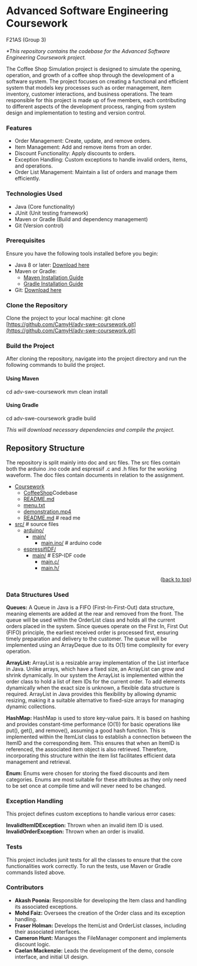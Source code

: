 # Advanced Software Engineering Coursework
F21AS (Group 3)

_*This repository contains the codebase for the Advanced Software Engineering Coursework project._

The Coffee Shop Simulation project is designed to simulate the opening, operation, and growth of a coffee shop through the development of a software system. The project focuses on creating a functional and efficient system that models key processes such as order management, item inventory, customer interactions, and business operations. The team responsible for this project is made up of five members, each contributing to different aspects of the development process, ranging from system design and implementation to testing and version control.

### Features
* Order Management: Create, update, and remove orders.
* Item Management: Add and remove items from an order.
* Discount Functionality: Apply discounts to orders.
* Exception Handling: Custom exceptions to handle invalid orders, items, and operations.
* Order List Management: Maintain a list of orders and manage them efficiently.

### Technologies Used
* Java (Core functionality)
* JUnit (Unit testing framework)
* Maven or Gradle (Build and dependency management)
* Git (Version control)

### Prerequisites
Ensure you have the following tools installed before you begin:

* Java 8 or later: [Download here](https://www.oracle.com/java/technologies/downloads/#java11?er=221886)
* Maven or Gradle:
  * [Maven Installation Guide](https://maven.apache.org/install.html)
  * [Gradle Installation Guide](https://gradle.org/install/)
* Git: [Download here](https://git-scm.com/)


### Clone the Repository
Clone the project to your local machine:
git clone [https://github.com/CamyH/adv-swe-coursework.git](https://github.com/CamyH/adv-swe-coursework.git)

### Build the Project
After cloning the repository, navigate into the project directory and run the following commands to build the project.

#### Using Maven
cd adv-swe-coursework
mvn clean install

#### Using Gradle
cd adv-swe-coursework
gradle build

_This will download necessary dependencies and compile the project._

## Repository Structure

The repository is split mainly into doc and src files. The src files contain both the arduino .ino code and espressif .c and .h files for the working waveform. The doc files contain documents in relation to the assignment.

* [Coursework](https://github.com/CamyH/adv-swe-coursework)
  * [CoffeeShop](CoffeeShop/src/main/java)Codebase
  * [README.md](https://github.com/CamyH/adv-swe-coursework/blob/main/README.md)
  * [menu.txt](../docs/normalWaveform.PNG)
  * [demonstration.mp4](../docs/demonstration.mp4)
  * [README.md](../docs/README.md)  # read me
* [src/](../src)    # source files
  * [arduino/](../src/arduino)
    * [main/](../src/arduino/main)
      * [main.ino/](../src/arduino/main/main.ino)   # arduino code
  * [espressifIDF/](../src/espressifIDF)
    * [main/](../src/espressifIDF/main) # ESP-IDF code
      * [main.c/](../src/espressifIDF/main/main.c)
      * [main.h/](../src/espressifIDF/main/main.h)

<p align="right">(<a href="#readme-top">back to top</a>)</p>

### Data Structures Used 

**Queues:** A Queue in Java is a FIFO (First-In-First-Out) data structure, meaning elements are added at the rear and removed from the front. The queue will be used within the OrderList class and holds all the current orders placed in the system. Since queues operate on the First In, First Out (FIFO) principle, the earliest received order is processed first, ensuring timely preparation and delivery to the customer. The queue will be implemented using an ArrayDeque due to its O(1) time complexity for every operation. 

**ArrayList:** ArrayList is a resizable array implementation of the List interface in Java. Unlike arrays, which have a fixed size, an ArrayList can grow and shrink dynamically. In our system the ArrayList is implemented within the order class to hold a list of item IDs for the current order. To add elements dynamically when the exact size is unknown, a flexible data structure is required. ArrayList in Java provides this flexibility by allowing dynamic resizing, making it a suitable alternative to fixed-size arrays for managing dynamic collections. 

**HashMap:** HashMap is used to store key-value pairs. It is based on hashing and provides constant-time performance (O(1)) for basic operations like put(), get(), and remove(), assuming a good hash function. This is implemented within the ItemList class to establish a connection between the ItemID and the corresponding item. This ensures that when an ItemID is referenced, the associated item object is also retrieved. Therefore, incorporating this structure within the item list facilitates efficient data management and retrieval. 

**Enum:** Enums were chosen for storing the fixed discounts and item categories. Enums are most suitable for these attributes as they only need to be set once at compile time and will never need to be changed.

### Exception Handling
This project defines custom exceptions to handle various error cases:

**InvalidItemIDException:** Thrown when an invalid item ID is used.
**InvalidOrderException:** Thrown when an order is invalid.

### Tests
This project includes junit tests for all the classes to ensure that the core functionalities work correctly.
To run the tests, use Maven or Gradle commands listed above.

### Contributors
*	__Akash Poonia:__ Responsible for developing the Item class and handling its associated exceptions.
*	__Mohd Faiz:__ Oversees the creation of the Order class and its exception handling.
*	__Fraser Holman:__ Develops the ItemList and OrderList classes, including their associated interfaces.
*	__Cameron Hunt:__ Manages the FileManager component and implements discount logic.
*	__Caelan Mackenzie:__ Leads the development of the demo, console interface, and initial UI design.





